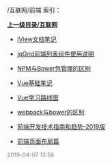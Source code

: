 /互联网/前端 索引：


**[上一级目录/互联网](/互联网/index.md)**

- [iView文档笔记](/互联网/前端/iView文档笔记.md)

- [jqGrid前端列表组件使用说明](/互联网/前端/jqGrid前端列表组件使用说明.md)

- [NPM与Bower包管理的区别](/互联网/前端/NPM与Bower包管理的区别.md)

- [Vue基础笔记](/互联网/前端/Vue基础笔记.md)

- [Vue学习路线图](/互联网/前端/Vue学习路线图.md)

- [webpack与bower的区别](/互联网/前端/webpack与bower的区别.md)

- [前端开发技术指南和趋势-2019版](/互联网/前端/前端开发技术指南和趋势-2019版.md)

- [前端页面布局篇](/互联网/前端/前端页面布局篇.md)


<font size=2 color='grey'> 2019-04-07 13:56 </font>